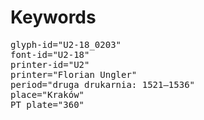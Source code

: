 # Keywords
<pre>
glyph-id="U2-18_0203"
font-id="U2-18"
printer-id="U2"
printer="Florian Ungler"
period="druga drukarnia: 1521—1536"
place="Kraków"
PT plate="360"
</pre>
